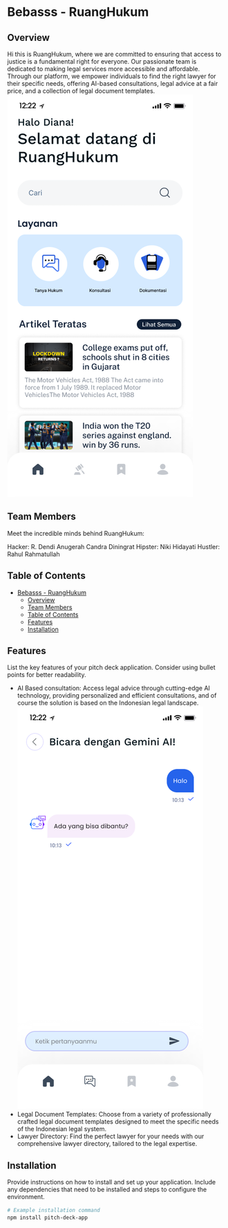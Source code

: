 # Bebasss - RuangHukum

## Overview

Hi this is RuangHukum, where we are committed to ensuring that access to justice is a fundamental right for everyone. Our passionate team is dedicated to making legal services more accessible and affordable. Through our platform, we empower individuals to find the right lawyer for their specific needs, offering AI-based consultations, legal advice at a fair price, and a collection of legal document templates.
  ![AI-Based Consultation](app/src/main/assets/readme/overview.png)

## Team Members

Meet the incredible minds behind RuangHukum:

Hacker: R. Dendi Anugerah Candra Diningrat
Hipster: Niki Hidayati
Hustler: Rahul Rahmatullah

## Table of Contents

- [Bebasss - RuangHukum](#bebasss---ruanghukum)
  - [Overview](#overview)
  - [Team Members](#team-members)
  - [Table of Contents](#table-of-contents)
  - [Features](#features)
  - [Installation](#installation)

## Features

List the key features of your pitch deck application. Consider using bullet points for better readability.

- AI Based consultation: Access legal advice through cutting-edge AI technology, providing personalized and efficient consultations, and of course the solution is based on the Indonesian legal landscape.
  ![AI-Based Consultation](app/src/main/assets/readme/gemini-ai.png)
- Legal Document Templates: Choose from a variety of professionally crafted legal document templates designed to meet the specific needs of the Indonesian legal system.
- Lawyer Directory: Find the perfect lawyer for your needs with our comprehensive lawyer directory, tailored to the legal expertise.

## Installation

Provide instructions on how to install and set up your application. Include any dependencies that need to be installed and steps to configure the environment.

```bash
# Example installation command
npm install pitch-deck-app
```
